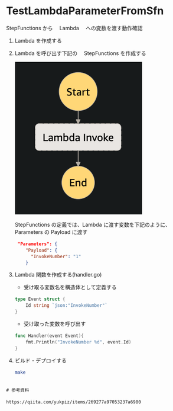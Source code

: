 # TestLambdaParameterFromSfn

StepFunctions から　 Lambda 　への変数を渡す動作確認

1.  Lambda を作成する

2.  Lambda を呼び出す下記の　 StepFunctions を作成する

    ![StepFunctions](./src/img/img1.png)

    StepFunctions の定義では、Lambda に渡す変数を下記のように、Parameters の Payload に渡す

    ```json
     "Parameters": {
        "Payload": {
          "InvokeNumber": "1"
        }
    ```

3.  Lambda 関数を作成する(handler.go)

    - 受け取る変数名を構造体として定義する

    ```go
    type Event struct {
        Id string `json:"InvokeNumber"`
    }
    ```

    - 受け取った変数を呼び出す

    ```go
    func Handler(event Event){
        fmt.Println("InvokeNumber %d", event.Id)
    }
    ```

4.  ビルド・デプロイする

    ```sh
    make
    ```

```

# 参考資料

https://qiita.com/yukpiz/items/269277a97053237a6980
```
